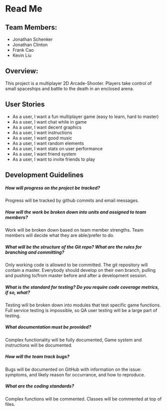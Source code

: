 # Read Me

## Team Members:
* Jonathan Schenker
* Jonathan Clinton
* Frank Cao
* Kevin Liu

## Overview:
This project is a multiplayer 2D Arcade-Shooter. Players take control of small spaceships and battle to the death in an enclosed arena.

## User Stories

* As a user, I want a fun multiplayer game (easy to learn, hard to master)
* As a user, I want chat while in game
* As a user, I want decent graphics
* As a user, I want instructions
* As a user, I want good music
* As a user, I want random elements
* As a user, I want stats on user performance
* As a user, I want friend system
* As a user, I want to invite friends to play

## Development Guidelines

##### How will progress on the project be tracked?
Progress will be tracked by github commits and email messages.

##### How will the work be broken down into units and assigned to team members?
Work will be broken down based on team member strengths. Team members will decide what they are able/prefer to do.

##### What will be the structure of the Git repo? What are the rules for branching and committing?
Only working code is allowed to be committed. The git repository will contain a master. Everybody should develop on their own 
branch, pulling and pushing to/from master before and after a development session.

##### What is the standard for testing? Do you require code coverage metrics, if so, what?
Testing will be broken down into modules that test specific game functions. Full service testing is impossible, so QA user testing will be a large part of testing.

##### What documentation must be provided?
Complex functionality will be fully documented, Game system and instructions will be documented.

##### How will the team track bugs?
Bugs will be documented on GitHub with information on the issue: symptoms, and likely reason for occurrance, and how to reproduce.

##### What are the coding standards?
Complex functions will be commented. Classes will be commented at top of files.

